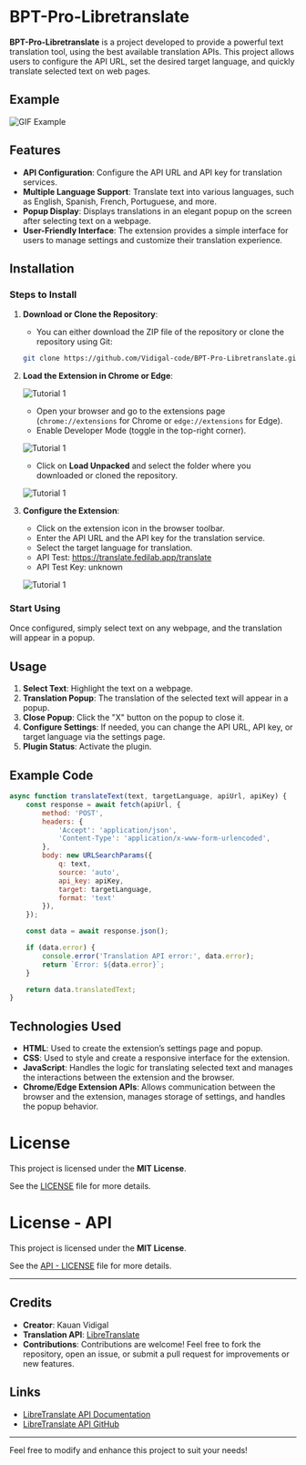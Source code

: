 # BPT-Pro-Libretranslate

**BPT-Pro-Libretranslate** is a project developed to provide a powerful text translation tool, using the best available translation APIs. This project allows users to configure the API URL, set the desired target language, and quickly translate selected text on web pages.

## Example

![GIF Example](https://github.com/Vidigal-code/BPT-Pro-Libretranslate/blob/main/example/example-1.gif?raw=true)

## Features

- **API Configuration**: Configure the API URL and API key for translation services.
- **Multiple Language Support**: Translate text into various languages, such as English, Spanish, French, Portuguese, and more.
- **Popup Display**: Displays translations in an elegant popup on the screen after selecting text on a webpage.
- **User-Friendly Interface**: The extension provides a simple interface for users to manage settings and customize their translation experience.

## Installation

### Steps to Install

1. **Download or Clone the Repository**:
   - You can either download the ZIP file of the repository or clone the repository using Git:

   ```bash
   git clone https://github.com/Vidigal-code/BPT-Pro-Libretranslate.git
   ```

2. **Load the Extension in Chrome or Edge**:

      ![Tutorial 1](https://github.com/Vidigal-code/BPT-Pro-Libretranslate/blob/main/example/tutorial-3.png?raw=true)

   - Open your browser and go to the extensions page (`chrome://extensions` for Chrome or `edge://extensions` for Edge).
   - Enable Developer Mode (toggle in the top-right corner).

   ![Tutorial 1](https://github.com/Vidigal-code/BPT-Pro-Libretranslate/blob/main/example/tutorial-0.png?raw=true)

   - Click on **Load Unpacked** and select the folder where you downloaded or cloned the repository.

   ![Tutorial 1](https://github.com/Vidigal-code/BPT-Pro-Libretranslate/blob/main/example/tutorial-1.png?raw=true)

4. **Configure the Extension**:
   - Click on the extension icon in the browser toolbar.
   - Enter the API URL and the API key for the translation service.
   - Select the target language for translation.
   - API Test:  https://translate.fedilab.app/translate
   - API Test Key: unknown

   ![Tutorial 1](https://github.com/Vidigal-code/BPT-Pro-Libretranslate/blob/main/example/example-2.png?raw=true)

### Start Using

Once configured, simply select text on any webpage, and the translation will appear in a popup.

## Usage

1. **Select Text**: Highlight the text on a webpage.
2. **Translation Popup**: The translation of the selected text will appear in a popup.
3. **Close Popup**: Click the "X" button on the popup to close it.
4. **Configure Settings**: If needed, you can change the API URL, API key, or target language via the settings page.
5. **Plugin Status**: Activate the plugin.

## Example Code

```javascript
async function translateText(text, targetLanguage, apiUrl, apiKey) {
    const response = await fetch(apiUrl, {
        method: 'POST',
        headers: {
            'Accept': 'application/json',
            'Content-Type': 'application/x-www-form-urlencoded',
        },
        body: new URLSearchParams({
            q: text,
            source: 'auto',
            api_key: apiKey,
            target: targetLanguage,
            format: 'text'
        }),
    });

    const data = await response.json();

    if (data.error) {
        console.error('Translation API error:', data.error);
        return `Error: ${data.error}`;
    }

    return data.translatedText;
}
```

## Technologies Used

- **HTML**: Used to create the extension’s settings page and popup.
- **CSS**: Used to style and create a responsive interface for the extension.
- **JavaScript**: Handles the logic for translating selected text and manages the interactions between the extension and the browser.
- **Chrome/Edge Extension APIs**: Allows communication between the browser and the extension, manages storage of settings, and handles the popup behavior.

# License  

This project is licensed under the **MIT License**.  

See the [LICENSE](https://github.com/Vidigal-code/BPT-Pro-Libretranslate/blob/main/License.mit) file for more details.  

# License - API

This project is licensed under the **MIT License**.

See the [API - LICENSE](https://github.com/LibreTranslate/LibreTranslate/blob/main/LICENSE) file for more details.

---

## Credits

- **Creator**: Kauan Vidigal
- **Translation API**: [LibreTranslate](https://libretranslate.com/)
- **Contributions**: Contributions are welcome! Feel free to fork the repository, open an issue, or submit a pull request for improvements or new features.

## Links
- [LibreTranslate API Documentation](https://libretranslate.com/docs)
- [LibreTranslate API GitHub](https://github.com/LibreTranslate/LibreTranslate)

---

Feel free to modify and enhance this project to suit your needs!
